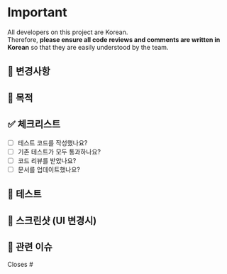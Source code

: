 # Important

All developers on this project are Korean.  
Therefore, **please ensure all code reviews and comments are written in Korean** so that they are easily understood by the team.

## 📝 변경사항

<!-- 이 PR에서 변경된 내용을 간단히 설명해주세요 -->

## 🎯 목적

<!-- 이 변경사항이 필요한 이유를 설명해주세요 -->

## ✅ 체크리스트

- [ ] 테스트 코드를 작성했나요?
- [ ] 기존 테스트가 모두 통과하나요?
- [ ] 코드 리뷰를 받았나요?
- [ ] 문서를 업데이트했나요?

## 🧪 테스트

<!-- 테스트 방법을 설명해주세요 -->

## 📸 스크린샷 (UI 변경시)

<!-- UI 변경사항이 있다면 스크린샷을 첨부해주세요 -->

## 🔗 관련 이슈

<!-- 관련된 이슈가 있다면 링크해주세요 -->

Closes #
